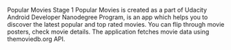 Popular Movies Stage 1
Popular Movies is created as a part of Udacity Android Developer Nanodegree Program, is an app which helps you to discover the latest popular and top rated movies. You can flip through movie posters, check movie details. The application fetches movie data using themoviedb.org API.

